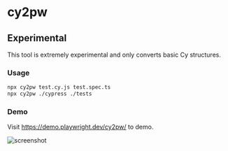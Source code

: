# cy2pw

## Experimental

This tool is extremely experimental and only converts basic Cy structures.

### Usage

```bash
npx cy2pw test.cy.js test.spec.ts
npx cy2pw ./cypress ./tests
```

### Demo

Visit https://demo.playwright.dev/cy2pw/ to demo.

![screenshot](https://user-images.githubusercontent.com/624760/208391034-20e215c7-6c12-4b4f-b2d3-1773a0fbb028.png)
